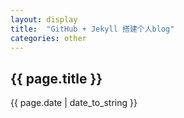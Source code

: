 ```yaml
---
layout: display
title:  "GitHub + Jekyll 搭建个人blog"
categories: other
---
```

<h2>{{ page.title }}</h2>
<p>{{ page.date | date_to_string }}</p>


